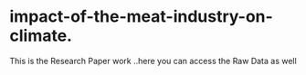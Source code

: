 # impact-of-the-meat-industry-on-climate.
This is the Research Paper work ..here you can access the Raw Data as well
